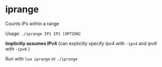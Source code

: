 # iprange
Counts IPs within a range

Usage: `./iprange IP1 IP2 [OPTION]`

**Implicitly assumes IPv4** (can explicitly specify ipv4 with `-ipv4` and ipv6 with `-ipv6` )

Run with `lua iprange` or `./iprange`